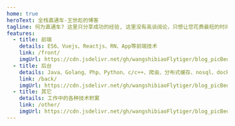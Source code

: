 ```yaml
---
home: true
heroText: 全栈直通车-王世彪的博客
tagline: 何为直通车? 这里只分享成功的经验, 这里没有高谈阔论，只想让您花费最短的时间到达终点
features:
  - title: 前端
    details: ES6、Vuejs、Reactjs、RN、App等前端技术
    link: /front/
    imgUrl: https://cdn.jsdelivr.net/gh/wangshibiaoFlytiger/blog_picBed1/images/qianduan.png
  - title: 后台
    details: Java、Golang、Php、Python、c/c++、爬虫、分布式缓存、nosql、docker等后台技术
    link: /back/
    imgUrl: https://cdn.jsdelivr.net/gh/wangshibiaoFlytiger/blog_picBed1/images/houtai.png
  - title: 其它
    details: 工作中的各种技术积累
    link: /other/
    imgUrl: https://cdn.jsdelivr.net/gh/wangshibiaoFlytiger/blog_picBed1/images/zhishiku.jpg
---
```

